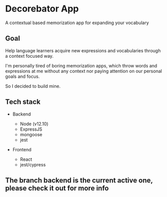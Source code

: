 # Decorebator App

A contextual based memorization app for expanding your vocabulary

## Goal

Help language learners acquire new expressions and vocabularies through a context focused way.

I'm personally tired of boring memorization apps, which throw words and expressions at me without any context nor paying attention on our personal goals and focus.

So I decided to build mine.

## Tech stack

+ Backend
    - Node (v12.10)
    - ExpressJS
    - mongoose
    - jest

+ Frontend
    - React
    - jest/cypress

## The branch backend is the current active one, please check it out for more info